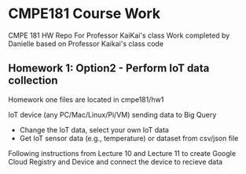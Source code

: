 # CMPE181 Course Work 
CMPE 181 HW Repo For Professor KaiKai's class 
Work completed by Danielle based on Professor Kaikai's class code

## Homework 1: Option2 - Perform IoT data collection
Homework one files are located in cmpe181/hw1

IoT device (any PC/Mac/Linux/Pi/VM) sending data to Big Query
- Change the IoT data, select your own IoT data
- Get IoT sensor data (e.g., temperature) or dataset from csv/json file

Following instructions from Lecture 10 and Lecture 11 to create Google Cloud Registry and Device and connect the device to recieve data
